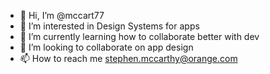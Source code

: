 - 👋 Hi, I’m @mccart77
- 👀 I’m interested in Design Systems for apps
- 🌱 I’m currently learning how to collaborate better with dev
- 💞️ I’m looking to collaborate on app design
- 📫 How to reach me stephen.mccarthy@orange.com

<!---
mccart77/mccart77 is a ✨ special ✨ repository because its `README.md` (this file) appears on your GitHub profile.
You can click the Preview link to take a look at your changes.
--->
